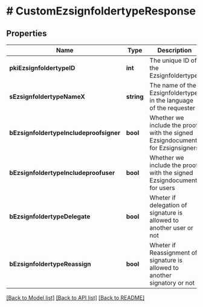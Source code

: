 # # CustomEzsignfoldertypeResponse

## Properties

Name | Type | Description | Notes
------------ | ------------- | ------------- | -------------
**pkiEzsignfoldertypeID** | **int** | The unique ID of the Ezsignfoldertype. |
**sEzsignfoldertypeNameX** | **string** | The name of the Ezsignfoldertype in the language of the requester |
**bEzsignfoldertypeIncludeproofsigner** | **bool** | Whether we include the proof with the signed Ezsigndocument for Ezsignsigners |
**bEzsignfoldertypeIncludeproofuser** | **bool** | Whether we include the proof with the signed Ezsigndocument for users |
**bEzsignfoldertypeDelegate** | **bool** | Wheter if delegation of signature is allowed to another user or not | [optional]
**bEzsignfoldertypeReassign** | **bool** | Wheter if Reassignment of signature is allowed to another signatory or not | [optional]

[[Back to Model list]](../../README.md#models) [[Back to API list]](../../README.md#endpoints) [[Back to README]](../../README.md)
